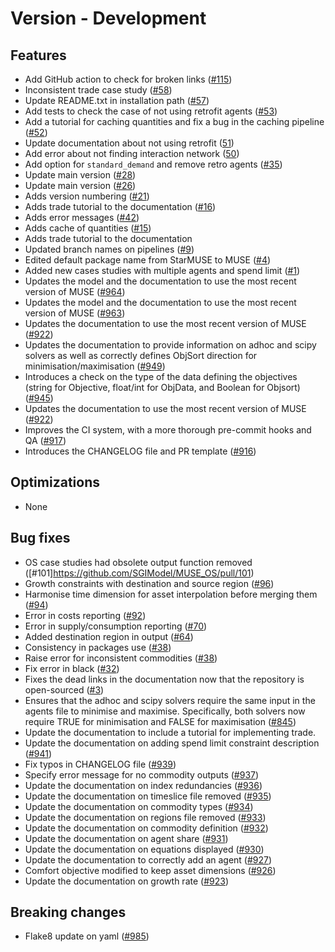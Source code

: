 # Version - Development

## Features

- Add GitHub action to check for broken links ([#115](https://github.com/SGIModel/MUSE_OS/pull/115))
- Inconsistent trade case study ([#58](https://github.com/SGIModel/MUSE_OS/pull/58))
- Update README.txt in installation path ([#57](https://github.com/SGIModel/MUSE_OS/pull/57))
- Add tests to check the case of not using retrofit agents ([#53](https://github.com/SGIModel/MUSE_OS/pull/53))
- Add a tutorial for caching quantities and fix a bug in the caching pipeline ([#52](https://github.com/SGIModel/MUSE_OS/pull/52))
- Update documentation about not using retrofit ([51](https://github.com/SGIModel/MUSE_OS/pull/51))
- Add error about not finding interaction network ([50](https://github.com/SGIModel/MUSE_OS/pull/50))
- Add option for `standard_demand` and remove retro agents ([#35](https://github.com/SGIModel/MUSE_OS/pull/35))
- Update main version ([#28](https://github.com/SGIModel/MUSE_OS/pull/28))
- Update main version ([#26](https://github.com/SGIModel/MUSE_OS/pull/26))
- Adds version numbering ([#21](https://github.com/SGIModel/MUSE_OS/pull/21))
- Adds trade tutorial to the documentation ([#16](https://github.com/SGIModel/MUSE_OS/pull/16))
- Adds error messages ([#42](https://github.com/SGIModel/MUSE_OS/pull/42))
- Adds cache of quantities ([#15](https://github.com/SGIModel/MUSE_OS/pull/15))
- Adds trade tutorial to the documentation
- Updated branch names on pipelines ([#9](https://github.com/SGIModel/MUSE_OS/issues/9))
- Edited default package name from StarMUSE to MUSE ([#4](https://github.com/SGIModel/MUSE_OS/issues/4))
- Added new cases studies with multiple agents and spend limit ([#1](https://github.com/SGIModel/MUSE_OS/pull/1))
- Updates the model and the documentation to use the most recent version of MUSE
  ([#964](https://github.com/SGIModel/StarMuse/pull/964))
- Updates the model and the documentation to use the most recent version of MUSE
  ([#963](https://github.com/SGIModel/StarMuse/pull/963))
- Updates the documentation to use the most recent version of MUSE
  ([#922](https://github.com/SGIModel/StarMuse/pull/922))
- Updates the documentation to provide information on adhoc and scipy solvers as well as correctly defines ObjSort direction for minimisation/maximisation ([#949](https://github.com/SGIModel/StarMuse/pull/949))
- Introduces a check on the type of the data defining the objectives (string for Objective, float/int for ObjData, and Boolean for Objsort) ([#945](https://github.com/SGIModel/StarMuse/issues/945]))
- Updates the documentation to use the most recent version of MUSE ([#922](https://github.com/SGIModel/StarMuse/pull/922))
- Improves the CI system, with a more thorough pre-commit hooks and QA
  ([#917](https://github.com/SGIModel/StarMuse/pull/917))
- Introduces the CHANGELOG file and PR template
  ([#916](https://github.com/SGIModel/StarMuse/pull/916))

## Optimizations

- None

## Bug fixes

- OS case studies had obsolete output function removed ([#101]https://github.com/SGIModel/MUSE_OS/pull/101)
- Growth constraints with destination and source region ([#96](https://github.com/SGIModel/MUSE_OS/pull/96))
- Harmonise time dimension for asset interpolation before merging them ([#94](https://github.com/SGIModel/MUSE_OS/pull/94))
- Error in costs reporting ([#92](https://github.com/SGIModel/MUSE_OS/pull/92))
- Error in supply/consumption reporting ([#70](https://github.com/SGIModel/MUSE_OS/pull/70))
- Added destination region in output ([#64](https://github.com/SGIModel/MUSE_OS/pull/64))
- Consistency in packages use ([#38](https://github.com/SGIModel/MUSE_OS/pull/56))
- Raise error for inconsistent commodities ([#38](https://github.com/SGIModel/MUSE_OS/issues/38))
- Fix error in black ([#32](https://github.com/SGIModel/MUSE_OS/pull/32))
- Fixes the dead links in the documentation now that the repository is open-sourced ([#3](https://github.com/SGIModel/MUSE_OS/issues/3))
- Ensures that the adhoc and scipy solvers require the same input in the agents file to minimise and maximise. Specifically, both solvers now require TRUE for minimisation and FALSE for maximisation ([#845](https://github.com/SGIModel/StarMuse/issues/845))
- Update the documentation to include a tutorial for implementing trade.
- Update the documentation on adding spend limit constraint description ([#941](https://github.com/SGIModel/StarMuse/issues/941))
- Fix typos in CHANGELOG file ([#939](https://github.com/SGIModel/StarMuse/pull/939))
- Specify error message for no commodity outputs ([#937](https://github.com/SGIModel/StarMuse/issues/937))
- Update the documentation on index redundancies ([#936](https://github.com/SGIModel/StarMuse/issues/936))
- Update the documentation on timeslice file removed ([#935](https://github.com/SGIModel/StarMuse/issues/935))
- Update the documentation on commodity types ([#934](https://github.com/SGIModel/StarMuse/issues/934))
- Update the documentation on regions file removed ([#933](https://github.com/SGIModel/StarMuse/issues/933))
- Update the documentation on commodity definition ([#932](https://github.com/SGIModel/StarMuse/issues/932))
- Update the documentation on agent share ([#931](https://github.com/SGIModel/StarMuse/issues/931))
- Update the documentation on equations displayed ([#930](https://github.com/SGIModel/StarMuse/issues/930))
- Update the documentation to correctly add an agent ([#927](https://github.com/SGIModel/StarMuse/issues/927))
- Comfort objective modified to keep asset dimensions ([#926](https://github.com/SGIModel/StarMuse/pull/926))
- Update the documentation on growth rate ([#923](https://github.com/SGIModel/StarMuse/issues/923))

## Breaking changes

- Flake8 update on yaml ([#985](https://github.com/SGIModel/StarMuse/pull/985))
